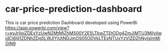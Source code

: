 # car-price-prediction-dashboard

This is car price prediction Dashboard developed using PowerBi 
https://app.powerbi.com/view?r=eyJrIjoiZDExYzUwN2MtMjZhMS00Y2E5LTkwZTEtODg4ZmJiMTU3MjIyIiwidCI6IjI1ZDNhZDg5LWJlYjUtNDJmOS05ODVkLTExNTUxYzVlZDZhNyIsImMiOjN9

